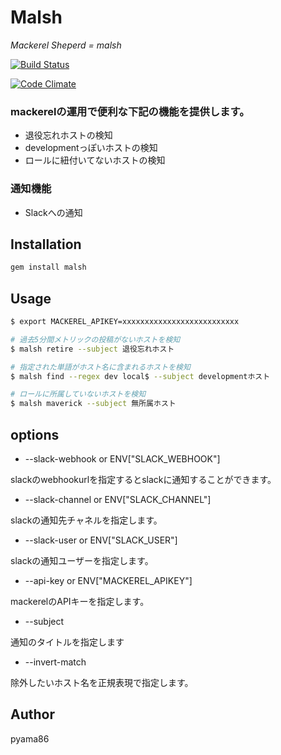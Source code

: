 # Malsh
*Mackerel Sheperd = malsh*

[![Build Status](https://travis-ci.org/pyama86/malsh.svg)](https://travis-ci.org/pyama86/malsh)

[![Code Climate](https://codeclimate.com/github/pyama86/malsh/badges/gpa.svg)](https://codeclimate.com/github/pyama86/malsh)


### mackerelの運用で便利な下記の機能を提供します。

* 退役忘れホストの検知
* developmentっぽいホストの検知
* ロールに紐付いてないホストの検知

### 通知機能
* Slackへの通知

## Installation

```ruby
gem install malsh
```

## Usage

```sh
$ export MACKEREL_APIKEY=xxxxxxxxxxxxxxxxxxxxxxxxxx

# 過去5分間メトリックの投稿がないホストを検知
$ malsh retire --subject 退役忘れホスト

# 指定された単語がホスト名に含まれるホストを検知
$ malsh find --regex dev local$ --subject developmentホスト

# ロールに所属していないホストを検知
$ malsh maverick --subject 無所属ホスト
```

## options
* --slack-webhook or ENV["SLACK_WEBHOOK"]

slackのwebhookurlを指定するとslackに通知することができます。
* --slack-channel or ENV["SLACK_CHANNEL"]

slackの通知先チャネルを指定します。
* --slack-user or ENV["SLACK_USER"]

slackの通知ユーザーを指定します。
* --api-key or ENV["MACKEREL_APIKEY"]

mackerelのAPIキーを指定します。
* --subject

通知のタイトルを指定します
* --invert-match

除外したいホスト名を正規表現で指定します。

## Author
pyama86
